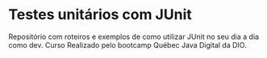 
# Testes unitários com JUnit

Repositório com roteiros e exemplos de como utilizar JUnit no seu dia a dia como dev.
Curso Realizado pelo bootcamp Québec Java Digital da DIO.

